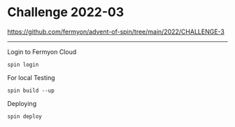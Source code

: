 # Challenge 2022-03

https://github.com/fermyon/advent-of-spin/tree/main/2022/CHALLENGE-3

---

Login to Fermyon Cloud

````shell
spin login
````

For local Testing

````shell
spin build --up
````

Deploying

```shell
spin deploy
```